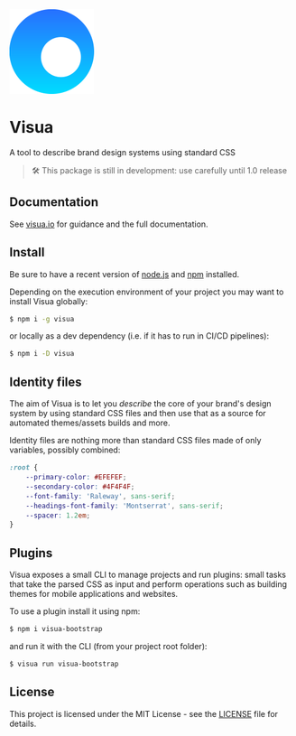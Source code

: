 <img src="logo.svg" width="150" height="150">

# Visua

A tool to describe brand design systems using standard CSS

> 🛠 This package is still in development: use carefully until 1.0 release

## Documentation

See [visua.io](https://visua.io/) for guidance and the full documentation.

## Install

Be sure to have a recent version of [node.js](https://nodejs.org) and [npm](https://npmjs.org) installed.

Depending on the execution environment of your project you may want to install Visua globally:

```bash
$ npm i -g visua
```

or locally as a dev dependency (i.e. if it has to run in CI/CD pipelines):

```bash
$ npm i -D visua
```

## Identity files

The aim of Visua is to let you _describe_ the core of your brand's design system by using standard CSS files and then
use that as a source for automated themes/assets builds and more.

Identity files are nothing more than standard CSS files made of only variables, possibly combined:

```css
:root {
    --primary-color: #EFEFEF;
    --secondary-color: #4F4F4F;
    --font-family: 'Raleway', sans-serif;
    --headings-font-family: 'Montserrat', sans-serif;
    --spacer: 1.2em;
}
```

## Plugins

Visua exposes a small CLI to manage projects and run plugins: small tasks that take the parsed CSS as input and perform
operations such as building themes for mobile applications and websites.

To use a plugin install it using npm:

```bash
$ npm i visua-bootstrap
```

and run it with the CLI (from your project root folder):

```bash
$ visua run visua-bootstrap
```

## License

This project is licensed under the MIT License - see the [LICENSE](LICENSE) file for details.
